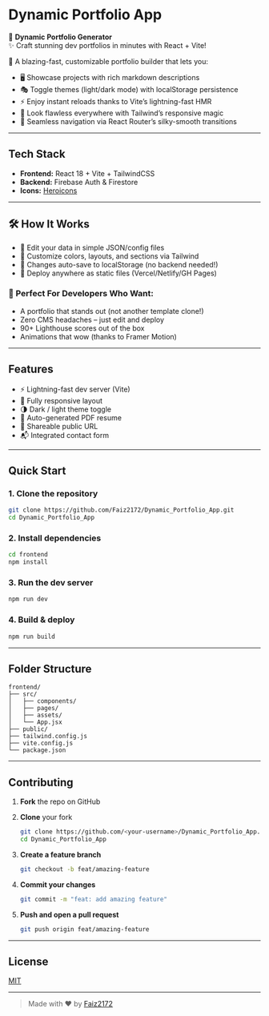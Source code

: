 # Dynamic Portfolio App

🎨 **Dynamic Portfolio Generator**  
✨ Craft stunning dev portfolios in minutes with React + Vite!

🚀 A blazing-fast, customizable portfolio builder that lets you:

- 🖥️ Showcase projects with rich markdown descriptions
- 🎭 Toggle themes (light/dark mode) with localStorage persistence
- ⚡ Enjoy instant reloads thanks to Vite’s lightning-fast HMR
- 📱 Look flawless everywhere with Tailwind’s responsive magic
- 🔗 Seamless navigation via React Router’s silky-smooth transitions

---

## Tech Stack

- **Frontend:** React 18 + Vite + TailwindCSS  
- **Backend:** Firebase Auth & Firestore  
- **Icons:** [Heroicons](https://heroicons.com/)  

---

## 🛠️ How It Works

- 📝 Edit your data in simple JSON/config files
- 🎨 Customize colors, layouts, and sections via Tailwind
- 💾 Changes auto-save to localStorage (no backend needed!)
- 🚀 Deploy anywhere as static files (Vercel/Netlify/GH Pages)

### 🌟 Perfect For Developers Who Want:

- A portfolio that stands out (not another template clone!)
- Zero CMS headaches – just edit and deploy
- 90+ Lighthouse scores out of the box
- Animations that wow (thanks to Framer Motion)

---

## Features

- ⚡ Lightning-fast dev server (Vite)  
- 📱 Fully responsive layout  
- 🌗 Dark / light theme toggle  
- 📄 Auto-generated PDF resume  
- 🔗 Shareable public URL  
- 📬 Integrated contact form  

---

## Quick Start

### 1. Clone the repository

```bash
git clone https://github.com/Faiz2172/Dynamic_Portfolio_App.git
cd Dynamic_Portfolio_App
```

### 2. Install dependencies

```bash
cd frontend
npm install
```

### 3. Run the dev server

```bash
npm run dev
```

### 4. Build & deploy

```bash
npm run build
```

---

## Folder Structure

```text
frontend/
├── src/
│   ├── components/
│   ├── pages/
│   ├── assets/
│   └── App.jsx
├── public/
├── tailwind.config.js
├── vite.config.js
└── package.json
```

---

## Contributing

1. **Fork** the repo on GitHub  
2. **Clone** your fork

    ```bash
    git clone https://github.com/<your-username>/Dynamic_Portfolio_App.git
    cd Dynamic_Portfolio_App
    ```

3. **Create a feature branch**

    ```bash
    git checkout -b feat/amazing-feature
    ```

4. **Commit your changes**

    ```bash
    git commit -m "feat: add amazing feature"
    ```

5. **Push and open a pull request**

    ```bash
    git push origin feat/amazing-feature
    ```

---

## License

[MIT](LICENSE)

---

> Made with ❤️ by [Faiz2172](https://github.com/Faiz2172)
